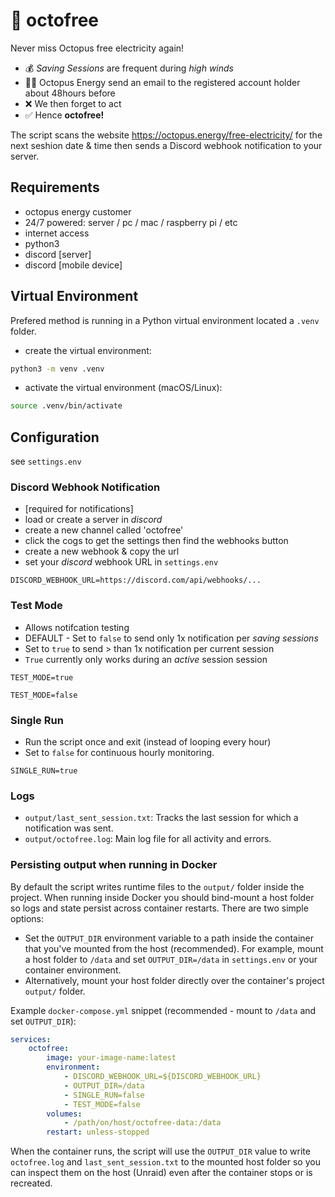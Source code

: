 # 🐙 octofree

Never miss Octopus free electricity again! 
- 💰 *Saving Sessions* are frequent during *high winds* 
- 👩‍💻 Octopus Energy send an email to the registered account holder about 48hours before
- ❌ We then forget to act
- ✅ Hence **octofree!**

The script scans the website https://octopus.energy/free-electricity/ for the next seshion date & time then sends a Discord webhook notification to your server.

## Requirements 

- octopus energy customer
- 24/7 powered: server / pc / mac / raspberry pi / etc
- internet access
- python3
- discord [server]
- discord [mobile device] 

## Virtual Environment

Prefered method is running in a Python virtual environment located a `.venv` folder.

- create the virtual environment:

```sh
python3 -m venv .venv
```

- activate the virtual environment (macOS/Linux):

```sh
source .venv/bin/activate
```

## Configuration

see `settings.env`

### Discord Webhook Notification

- [required for notifications]
- load or create a server in *discord*
- create a new channel called 'octofree'
- click the cogs to get the settings then find the webhooks button
- create a new webhook & copy the url
- set your *discord* webhook URL in `settings.env`
  

```
DISCORD_WEBHOOK_URL=https://discord.com/api/webhooks/...
```


### Test Mode

- Allows notifcation testing
- DEFAULT - Set to `false` to send only 1x notification per *saving sessions*
- Set to `true` to send > than 1x notification per current session
- `True` currently only works during an *active* session session

```
TEST_MODE=true

TEST_MODE=false
```



### Single Run

- Run the script once and exit (instead of looping every hour)
- Set to `false` for continuous hourly monitoring.

```
SINGLE_RUN=true
```

### Logs

- `output/last_sent_session.txt`: Tracks the last session for which a notification was sent.
- `output/octofree.log`: Main log file for all activity and errors.

### Persisting output when running in Docker

By default the script writes runtime files to the `output/` folder inside the project. When running inside Docker you should bind-mount a host folder so logs and state persist across container restarts. There are two simple options:

- Set the `OUTPUT_DIR` environment variable to a path inside the container that you've mounted from the host (recommended). For example, mount a host folder to `/data` and set `OUTPUT_DIR=/data` in `settings.env` or your container environment.
- Alternatively, mount your host folder directly over the container's project `output/` folder.

Example `docker-compose.yml` snippet (recommended - mount to `/data` and set `OUTPUT_DIR`):

```yaml
services:
	octofree:
		image: your-image-name:latest
		environment:
			- DISCORD_WEBHOOK_URL=${DISCORD_WEBHOOK_URL}
			- OUTPUT_DIR=/data
			- SINGLE_RUN=false
			- TEST_MODE=false
		volumes:
			- /path/on/host/octofree-data:/data
		restart: unless-stopped
```

When the container runs, the script will use the `OUTPUT_DIR` value to write `octofree.log` and `last_sent_session.txt` to the mounted host folder so you can inspect them on the host (Unraid) even after the container stops or is recreated.
